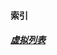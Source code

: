 #### 索引
<!-- ##### [课件](/html) -->
##### [虚拟列表](/virtual-scroll-dist)
<!-- ##### [pc列表](/table-pc) -->
<!-- ##### [笔记](/note) -->
<!-- ##### [测试](/test) -->
<!-- ##### [简历](/resume) -->
<!-- ##### [xmind](/xmind) -->

